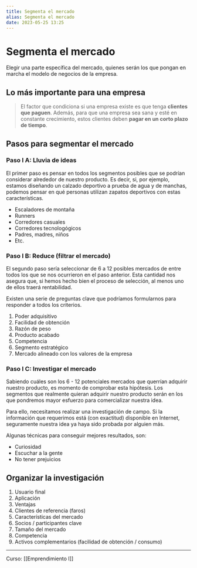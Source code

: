 ```yaml
---
title: Segmenta el mercado
alias: Segmenta el mercado
date: 2023-05-25 13:25
---
```

# Segmenta el mercado

Elegir una parte específica del mercado, quienes serán los que pongan en marcha el modelo de negocios de la empresa.

## Lo más importante para una empresa

> El factor que condiciona si una empresa existe es que tenga **clientes que paguen**.
>     Además, para que una empresa sea sana y esté en constante crecimiento, estos clientes deben **pagar en un corto plazo de tiempo**.

## Pasos para segmentar el mercado

### Paso I A: Lluvia de ideas

El primer paso es pensar en todos los segmentos posibles que se podrían considerar alrededor de nuestro producto. Es decir, si, por ejemplo, estamos diseñando un calzado deportivo a prueba de agua y de manchas, podemos pensar en qué personas utilizan zapatos deportivos con estas características.

- Escaladores de montaña
- Runners
- Corredores casuales
- Corredores tecnologógicos
- Padres, madres, niños
- Etc.

### Paso I B: Reduce (filtrar el mercado)

El segundo paso sería seleccionar de 6 a 12 posibles mercados de entre todos los que se nos ocurrieron en el paso anterior.
Esta cantidad nos asegura que, si hemos hecho bien el proceso de selección, al menos uno de ellos traerá rentabilidad.

Existen una serie de preguntas clave que podríamos formularnos para responder a todos los criterios.

1. Poder adquisitivo
2. Facilidad de obtención
3. Razón de peso
4. Producto acabado
5. Competencia
6. Segmento estratégico
7. Mercado alineado con los valores de la empresa

### Paso I C: Investigar el mercado

Sabiendo cuáles son los 6 - 12 potenciales mercados que querrían adquirir nuestro producto, es momento de comprobar esta hipótesis. Los segmentos que realmente quieran adquirir nuestro producto serán en los que pondremos mayor esfuerzo para comercializar nuestra idea.

Para ello, necesitamos realizar una investigación de campo. Si la información que requerimos está (con exactitud) disponible en Internet, seguramente nuestra idea ya haya sido probada por alguien más.

Algunas técnicas para conseguir mejores resultados, son:

- Curiosidad
- Escuchar a la gente
- No tener prejuicios

## Organizar la investigación

1. Usuario final
2. Aplicación
3. Ventajas
4. Clientes de referencia (faros)
5. Características del mercado
6. Socios / participantes clave
7. Tamaño del mercado
8. Competencia
9. Activos complementarios (facilidad de obtención / consumo)

---
Curso: [[Emprendimiento I]]